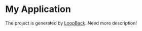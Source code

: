 # My Application

The project is generated by [LoopBack](http://loopback.io).
Need more description!